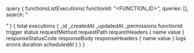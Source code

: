 query {
    functionsListExecutions(
        functionId: "<FUNCTION_ID>",
        queries: [],
        search: "<SEARCH>"
    ) {
        total
        executions {
            _id
            _createdAt
            _updatedAt
            _permissions
            functionId
            trigger
            status
            requestMethod
            requestPath
            requestHeaders {
                name
                value
            }
            responseStatusCode
            responseBody
            responseHeaders {
                name
                value
            }
            logs
            errors
            duration
            scheduledAt
        }
    }
}
